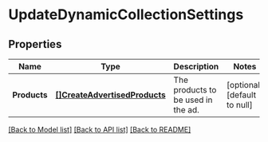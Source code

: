 # UpdateDynamicCollectionSettings

## Properties
Name | Type | Description | Notes
------------ | ------------- | ------------- | -------------
**Products** | [**[]CreateAdvertisedProducts**](CreateAdvertisedProducts.md) | The products to be used in the ad. | [optional] [default to null]

[[Back to Model list]](../README.md#documentation-for-models) [[Back to API list]](../README.md#documentation-for-api-endpoints) [[Back to README]](../README.md)

